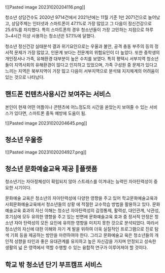 ![[Pasted image 20231020204116.png]]

청소년 상담건수도 2020년 9714건에서 2021년에는 11월 기준 1만 2071건으로 늘어났고, 상담주제는 인터넷과 스마트폰이 47.1%로 가장 많았고 그 다음이 정신건강으로 25.6%를 차지했다. 특히 스마트폰의 경우 청소년들이 가장 고민하는 지점으로 하루 3~4시간 이상 사용하는 청소년은 57.1%에 달했다.   
  
청소년 정신건강 실태분석 결과 위기요인으로는 우울과 불안, 공격 충동 부주의 등의 정서적 문제가 가장 많았고, 인문계 보다는 전문계의 위험요인이 더 높았다. 또한 중학생의 개인정서나 가족, 유해환경 대부분이 높은 수치를 보였다. 특히 평택시 서부지역 청소년들이 지역사회의 유해환경이 많다고 인지하고 있었으며, 가족 구성원 중 문제가 있다고 느끼는 지역은 북부지역이 가장 많고 다음이 서부지역으로 분석돼 지지체계의 어려움이 있는 것으로 나타났다.   

## 핸드폰 컨텐츠사용시간 보여주는 서비스

본인이 현재 어떤 어플이나 콘텐츠에 어느정도의 시간을 쏟았는지 보여줄 수 있는 서비스가 있다면, 스마트폰 중독 예방에 도움이 됨.

![[Pasted image 20231020204645.png]]


## 청소년 우울증


![[Pasted image 20231020204927.png]]

## 청소년 문화예술교육 제공 플랫폼

청소년기는 자아정체성이 확립되지 않아 스트레스를 이겨내는 능력인 자아탄력성이 중요한 시기이다. 

문화예술 교육은 청소년의 자아탄력성에 다양한 영향을 주고 있어 학교문화예술교육과 사회문화예술교육에서 청소년들의 상황 에 적절한 교수학습 방법을 활용하고 있다. 문화예술교육 효과의 자신 이해는 청소년 자아탄력성의 감정통제, 활력성, 대인관계, 낙관성, 호기심에 모두 유의한 영향을 주고 있는 반면에 문화예술교육 효과 중 정서적 안정은 청소년 자아 탄력성의 모든 요인에 유의한 영향을 미치지 못한 것으로 분석되었다. 따라서 청소년의 자신에 대한 이해와 자기 계 발을 위하여 더욱 실질적인 프로그램으로 진로 탐색 기회 등을 제공하는 방안을 마련하여야 한다. 그리고 문화예술교 육은 청소년들의 개인적 성향을 타인과 좋은 유대관계를 유지하고 높은 자신감을 가지며 안정되고 성숙한 생활의 넓 은 영역에서 역할 수행할 수 있는 융합적 연구가 이루어져야 할 것이다.


## 학교 밖 청소년 단기 부프캠프 서비스
